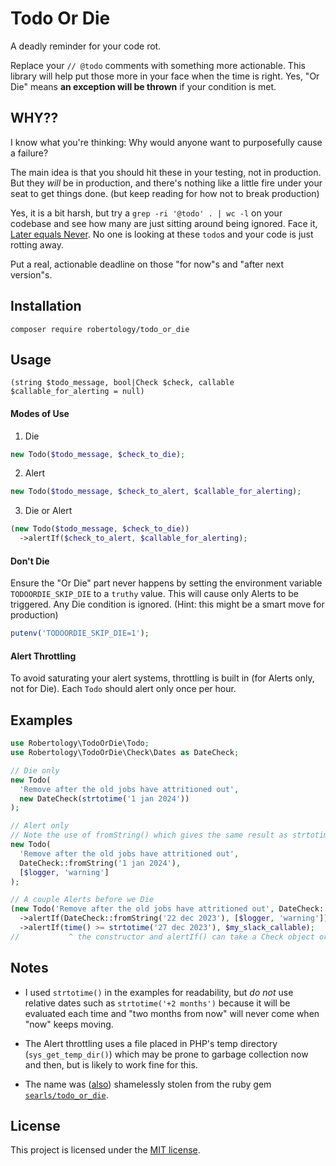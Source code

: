 # Todo Or Die

A deadly reminder for your code rot.

Replace your `// @todo` comments with something more actionable. This library will help put those more in your face when the time is right. Yes, "Or Die" means **an exception will be thrown** if your condition is met.


## WHY??

I know what you're thinking: Why would anyone want to purposefully cause a failure?

The main idea is that you should hit these in your testing, not in production. But they *will* be in production, and there's nothing like a little fire under your seat to get things done. (but keep reading for how not to break production)

Yes, it is a bit harsh, but try a `grep -ri '@todo' . | wc -l` on your codebase and see how many are just sitting around being ignored. Face it, [Later equals Never](http://on-agile.blogspot.com/2007/04/why-you-wont-fix-it-later.html). No one is looking at these `todo`s and your code is just rotting away.

Put a real, actionable deadline on those "for now"s and "after next version"s.


## Installation

`composer require robertology/todo_or_die`


## Usage


`(string $todo_message, bool|Check $check, callable $callable_for_alerting = null)`

#### Modes of Use

1. Die
```php
new Todo($todo_message, $check_to_die);
```

2. Alert
```php
new Todo($todo_message, $check_to_alert, $callable_for_alerting);
```

3. Die or Alert
```php
(new Todo($todo_message, $check_to_die))
  ->alertIf($check_to_alert, $callable_for_alerting);
```

#### Don't Die

Ensure the "Or Die" part never happens by setting the environment variable `TODOORDIE_SKIP_DIE` to a `truthy` value. This will cause only Alerts to be triggered. Any Die condition is ignored. (Hint: this might be a smart move for production)
```php
putenv('TODOORDIE_SKIP_DIE=1');
```

#### Alert Throttling

To avoid saturating your alert systems, throttling is built in (for Alerts only, not for Die). Each `Todo` should alert only once per hour.


## Examples

```php
use Robertology\TodoOrDie\Todo;
use Robertology\TodoOrDie\Check\Dates as DateCheck;

// Die only
new Todo(
  'Remove after the old jobs have attritioned out',
  new DateCheck(strtotime('1 jan 2024'))
);

// Alert only
// Note the use of fromString() which gives the same result as strtotime() above
new Todo(
  'Remove after the old jobs have attritioned out',
  DateCheck::fromString('1 jan 2024'),
  [$logger, 'warning']
);

// A couple Alerts before we Die
(new Todo('Remove after the old jobs have attritioned out', DateCheck::fromString('1 jan 2024')))
  ->alertIf(DateCheck::fromString('22 dec 2023'), [$logger, 'warning'])
  ->alertIf(time() >= strtotime('27 dec 2023'), $my_slack_callable);
//           ^ the constructor and alertIf() can take a Check object or boolean
```


## Notes

- I used `strtotime()` in the examples for readability, but *do not* use relative dates such as `strtotime('+2 months')` because it will be evaluated each time and "two months from now" will never come when "now" keeps moving.

- The Alert throttling uses a file placed in PHP's temp directory (`sys_get_temp_dir()`) which may be prone to garbage collection now and then, but is likely to work fine for this.

- The name was ([also](https://github.com/davidpdrsn/todo-or-die/blob/a23d80b2ff1cef336cd261380a77a5391377aa26/README.md?plain=1#L24)) shamelessly stolen from the ruby gem [`searls/todo_or_die`](https://github.com/searls/todo_or_die).


## License

This project is licensed under the [MIT license](LICENSE).
